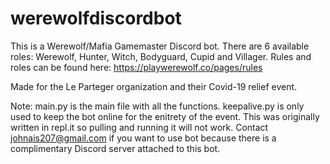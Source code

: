 # werewolfdiscordbot

This is a Werewolf/Mafia Gamemaster Discord bot. There are 6 available roles: Werewolf, Hunter, Witch, Bodyguard, Cupid and Villager.
Rules and roles can be found here: https://playwerewolf.co/pages/rules

Made for the Le Parteger organization and their Covid-19 relief event. 

Note: main.py is the main file with all the functions. keepalive.py is only used to keep the bot online for the enitrety of the event. This was originally written in repl.it so pulling and running it will not work. Contact johnais207@gmail.com if you want to use bot because there is a complimentary Discord server attached to this bot.
